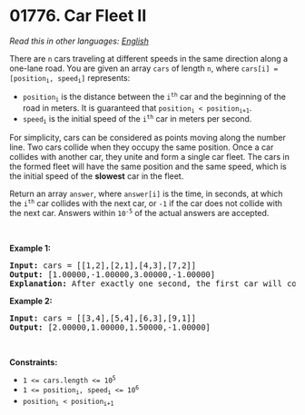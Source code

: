 # 01776. Car Fleet II

  _Read this in other languages:_
    [_English_](README.md)

<p>There are <code>n</code> cars traveling at different speeds in the same direction along a one-lane road. You are given an array <code>cars</code> of length <code>n</code>, where <code>cars[i] = [position<sub>i</sub>, speed<sub>i</sub>]</code> represents:</p>

<ul>
	<li><code>position<sub>i</sub></code> is the distance between the <code>i<sup>th</sup></code> car and the beginning of the road in meters. It is guaranteed that <code>position<sub>i</sub> &lt; position<sub>i+1</sub></code>.</li>
	<li><code>speed<sub>i</sub></code> is the initial speed of the <code>i<sup>th</sup></code> car in meters per second.</li>
</ul>

<p>For simplicity, cars can be considered as points moving along the number line. Two cars collide when they occupy the same position. Once a car collides with another car, they unite and form a single car fleet. The cars in the formed fleet will have the same position and the same speed, which is the initial speed of the <strong>slowest</strong> car in the fleet.</p>

<p>Return an array <code>answer</code>, where <code>answer[i]</code> is the time, in seconds, at which the <code>i<sup>th</sup></code> car collides with the next car, or <code>-1</code> if the car does not collide with the next car. Answers within <code>10<sup>-5</sup></code> of the actual answers are accepted.</p>

<p>&nbsp;</p>
<p><strong>Example 1:</strong></p>

<pre>
<strong>Input:</strong> cars = [[1,2],[2,1],[4,3],[7,2]]
<strong>Output:</strong> [1.00000,-1.00000,3.00000,-1.00000]
<strong>Explanation:</strong> After exactly one second, the first car will collide with the second car, and form a car fleet with speed 1 m/s. After exactly 3 seconds, the third car will collide with the fourth car, and form a car fleet with speed 2 m/s.
</pre>

<p><strong>Example 2:</strong></p>

<pre>
<strong>Input:</strong> cars = [[3,4],[5,4],[6,3],[9,1]]
<strong>Output:</strong> [2.00000,1.00000,1.50000,-1.00000]
</pre>

<p>&nbsp;</p>
<p><strong>Constraints:</strong></p>

<ul>
	<li><code>1 &lt;= cars.length &lt;= 10<sup>5</sup></code></li>
	<li><code>1 &lt;= position<sub>i</sub>, speed<sub>i</sub> &lt;= 10<sup>6</sup></code></li>
	<li><code>position<sub>i</sub> &lt; position<sub>i+1</sub></code></li>
</ul>
